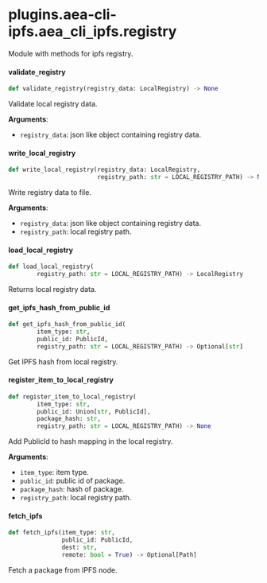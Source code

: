 <a id="plugins.aea-cli-ipfs.aea_cli_ipfs.registry"></a>

# plugins.aea-cli-ipfs.aea`_`cli`_`ipfs.registry

Module with methods for ipfs registry.

<a id="plugins.aea-cli-ipfs.aea_cli_ipfs.registry.validate_registry"></a>

#### validate`_`registry

```python
def validate_registry(registry_data: LocalRegistry) -> None
```

Validate local registry data.

**Arguments**:

- `registry_data`: json like object containing registry data.

<a id="plugins.aea-cli-ipfs.aea_cli_ipfs.registry.write_local_registry"></a>

#### write`_`local`_`registry

```python
def write_local_registry(registry_data: LocalRegistry,
                         registry_path: str = LOCAL_REGISTRY_PATH) -> None
```

Write registry data to file.

**Arguments**:

- `registry_data`: json like object containing registry data.
- `registry_path`: local registry path.

<a id="plugins.aea-cli-ipfs.aea_cli_ipfs.registry.load_local_registry"></a>

#### load`_`local`_`registry

```python
def load_local_registry(
        registry_path: str = LOCAL_REGISTRY_PATH) -> LocalRegistry
```

Returns local registry data.

<a id="plugins.aea-cli-ipfs.aea_cli_ipfs.registry.get_ipfs_hash_from_public_id"></a>

#### get`_`ipfs`_`hash`_`from`_`public`_`id

```python
def get_ipfs_hash_from_public_id(
        item_type: str,
        public_id: PublicId,
        registry_path: str = LOCAL_REGISTRY_PATH) -> Optional[str]
```

Get IPFS hash from local registry.

<a id="plugins.aea-cli-ipfs.aea_cli_ipfs.registry.register_item_to_local_registry"></a>

#### register`_`item`_`to`_`local`_`registry

```python
def register_item_to_local_registry(
        item_type: str,
        public_id: Union[str, PublicId],
        package_hash: str,
        registry_path: str = LOCAL_REGISTRY_PATH) -> None
```

Add PublicId to hash mapping in the local registry.

**Arguments**:

- `item_type`: item type.
- `public_id`: public id of package.
- `package_hash`: hash of package.
- `registry_path`: local registry path.

<a id="plugins.aea-cli-ipfs.aea_cli_ipfs.registry.fetch_ipfs"></a>

#### fetch`_`ipfs

```python
def fetch_ipfs(item_type: str,
               public_id: PublicId,
               dest: str,
               remote: bool = True) -> Optional[Path]
```

Fetch a package from IPFS node.

